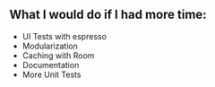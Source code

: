 ## What I would do if I had more time:
- UI Tests with espresso
- Modularization
- Caching with Room
- Documentation
- More Unit Tests
